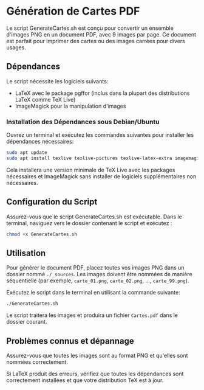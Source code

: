 # Génération de Cartes PDF

Le script GenerateCartes.sh est conçu pour convertir un ensemble d'images PNG en un document PDF, avec 9 images par page. Ce document est parfait pour imprimer des cartes ou des images carrées pour divers usages.

## Dépendances

Le script nécessite les logiciels suivants:

* LaTeX avec le package pgffor (inclus dans la plupart des distributions LaTeX comme TeX Live)
* ImageMagick pour la manipulation d'images

### Installation des Dépendances sous Debian/Ubuntu

Ouvrez un terminal et exécutez les commandes suivantes pour installer les dépendances nécessaires:

```sh
sudo apt update
sudo apt install texlive texlive-pictures texlive-latex-extra imagemagick --no-install-recommends
```

Cela installera une version minimale de TeX Live avec les packages nécessaires et ImageMagick sans installer de logiciels supplémentaires non nécessaires.

## Configuration du Script

Assurez-vous que le script GenerateCartes.sh est exécutable. Dans le terminal, naviguez vers le dossier contenant le script et exécutez :

```sh
chmod +x GenerateCartes.sh
```

## Utilisation

Pour générer le document PDF, placez toutes vos images PNG dans un dossier nommé `./_sources`. Les images doivent être nommées de manière séquentielle (par exemple, `carte_01.png`, `carte_02.png`, ..., `carte_99.png`).

Exécutez le script dans le terminal en utilisant la commande suivante:

```sh
./GenerateCartes.sh
```

Le script traitera les images et produira un fichier `Cartes.pdf` dans le dossier courant.

## Problèmes connus et dépannage

Assurez-vous que toutes les images sont au format PNG et qu'elles sont nommées correctement.

Si LaTeX produit des erreurs, vérifiez que toutes les dépendances sont correctement installées et que votre distribution TeX est à jour.